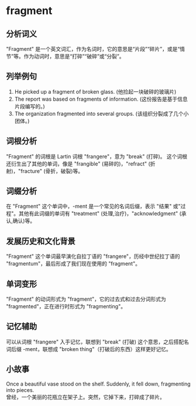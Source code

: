 # fragment

## 分析词义

  

"Fragment" 是一个英文词汇，作为名词时，它的意思是“片段”“碎片”，或是“情节”等。作为动词时，意思是“打碎”“破碎”或“分裂”。

  

## 列举例句

  

1.  He picked up a fragment of broken glass. (他捡起一块破碎的玻璃片)
2.  The report was based on fragments of information. (这份报告是基于信息片段编写的。)
3.  The organization fragmented into several groups. (该组织分裂成了几个小团体。)

  

## 词根分析

  

"Fragment" 的词根是 Lartin 词根 "frangere"，意为 "break" (打碎)。 这个词根还衍生出了其他的单词，像是 "frangible" (易碎的)，"refract" (折射)，"fracture" (骨折，破裂)等。

  

## 词缀分析

  

在 "Fragment" 这个单词中，-ment 是一个常见的名词后缀，表示 "结果" 或"过程"。其他有此词缀的单词有 "treatment" (处理,治疗)，"acknowledgment" (承认,确认)等。

  

## 发展历史和文化背景

  

"Fragment" 这个单词最早演化自拉丁语的 "frangere"，历经中世纪拉丁语的 "fragmentum"，最后形成了我们现在使用的 "fragment"。

  

## 单词变形

  

"Fragment" 的动词形式为 "fragment"，它的过去式和过去分词形式为 "fragmented"，正在进行时形式为 "fragmenting"。

  

## 记忆辅助

  

可以从词根 "frangere" 入手记忆，联想到 "break" (打破) 这个意思，之后搭配名词后缀 -ment，联想成 "broken thing"（打破后的东西）这样更好记忆。

  

## 小故事

  

Once a beautiful vase stood on the shelf. Suddenly, it fell down, fragmenting into pieces.  
曾经，一个美丽的花瓶立在架子上。突然，它掉下来，打碎成了碎片。
